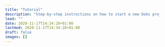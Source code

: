 ```yaml
---
title: "Tutorial"
description: "Step-by-step instructions on how to start a new Doks project."
lead: ""
date: 2020-11-17T14:34:28+01:00
lastmod: 2020-11-17T14:34:28+01:00
draft: false
images: []
---
```

